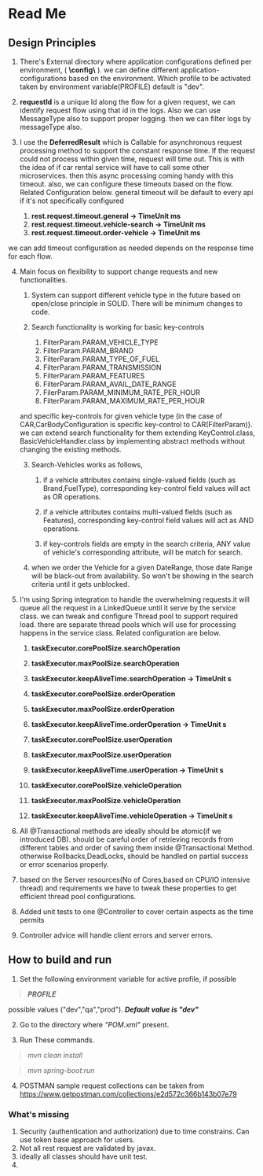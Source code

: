 # Read Me #

## Design Principles ##

1. There's External directory where application configurations defined per environment, ( **\config\\** ). we can define
   different application-configurations based on the environment. Which profile to be activated taken by environment
   variable(PROFILE) default is "dev".

2. **requestId** is a unique Id along the flow for a given request, we can identify request flow using that id in the
   logs. Also we can use MessageType also to support proper logging. then we can filter logs by messageType also.

3. I use the **DeferredResult** which is Callable for asynchronous request processing method to support the constant
   response time. If the request could not process within given time, request will time out. This is with the idea of if
   car rental service will have to call some other microservices. then this async processing coming handy with this
   timeout. also, we can configure these timeouts based on the flow. Related Configuration below. general timeout will
   be default to every api if it's not specifically configured
    1. **rest.request.timeout.general -> TimeUnit ms**
    2. **rest.request.timeout.vehicle-search -> TimeUnit ms**
    3. **rest.request.timeout.order-vehicle -> TimeUnit ms**

we can add timeout configuration as needed depends on the response time for each flow.

4. Main focus on flexibility to support change requests and new functionalities.

    1. System can support different vehicle type in the future based on open/close principle in SOLID. There will be
       minimum changes to code.
       
    2. Search functionality is working for basic key-controls
        1. FilterParam.PARAM_VEHICLE_TYPE
        2. FilterParam.PARAM_BRAND
        3. FilterParam.PARAM_TYPE_OF_FUEL
        4. FilterParam.PARAM_TRANSMISSION
        5. FilterParam.PARAM_FEATURES
        6. FilterParam.PARAM_AVAIL_DATE_RANGE
        7. FilerParam.PARAM_MINIMUM_RATE_PER_HOUR
        8. FilterParam.PARAM_MAXIMUM_RATE_PER_HOUR

   and specific key-controls for given vehicle type (in the case of CAR,CarBodyConfiguration is specific key-control to
   CAR(FilterParam)). we can extend search functionality for them extending KeyControl.class, BasicVehicleHandler.class
   by implementing abstract methods without changing the existing methods.
   
    3. Search-Vehicles works as follows,
  
        1. if a vehicle attributes contains single-valued fields (such as Brand,FuelType), corresponding key-control
           field values will act as OR operations.
           
        2. if a vehicle attributes contains multi-valued fields (such as Features), corresponding key-control field
           values will act as AND operations.
           
        3. if key-controls fields are empty in the search criteria, ANY value of vehicle's corresponding attribute, will
           be match for search.
           
    4. when we order the Vehicle for a given DateRange, those date Range will be black-out from availability. So won't
       be showing in the search criteria until it gets unblocked.


5. I'm using Spring integration to handle the overwhelming requests.it will queue all the request in a LinkedQueue until
   it serve by the service class. we can tweak and configure Thread pool to support required load. there are separate
   thread pools which will use for processing happens in the service class. Related configuration are below.
    1. **taskExecutor.corePoolSize.searchOperation**
    2. **taskExecutor.maxPoolSize.searchOperation**
    3. **taskExecutor.keepAliveTime.searchOperation -> TimeUnit s**

    4. **taskExecutor.corePoolSize.orderOperation**
    5. **taskExecutor.maxPoolSize.orderOperation**
    6. **taskExecutor.keepAliveTime.orderOperation -> TimeUnit s**

    7. **taskExecutor.corePoolSize.userOperation**
    8. **taskExecutor.maxPoolSize.userOperation**
    9. **taskExecutor.keepAliveTime.userOperation -> TimeUnit s**

    10. **taskExecutor.corePoolSize.vehicleOperation**
    11. **taskExecutor.maxPoolSize.vehicleOperation**
    12. **taskExecutor.keepAliveTime.vehicleOperation -> TimeUnit s**

6. All @Transactional methods are ideally should be atomic(if we introduced DB). should be careful order of retrieving
   records from different tables and order of saving them inside @Transactional Method. otherwise Rollbacks,DeadLocks,
   should be handled on partial success or error scenarios properly.

7. based on the Server resources(No of Cores,based on CPU/IO intensive thread) and requirements we have to tweak these
   properties to get efficient thread pool configurations.

8. Added unit tests to one @Controller to cover certain aspects as the time permits

9. Controller advice will handle client errors and server errors.

## How to build and run ##

1. Set the following environment variable for active profile, if possible

> ***PROFILE***
>
possible values ("dev","qa","prod"). ***Default value is "dev"***

2. Go to the directory where *"POM.xml"* present.


3. Run These commands.

> *mvn clean install*

> *mvn spring-boot:run*

4. POSTMAN sample request collections can be taken from
   https://www.getpostman.com/collections/e2d572c366b143b07e79

### What's missing ###

1. Security (authentication and authorization) due to time constrains. Can use token base approach for users.
2. Not all rest request are validated by javax.
3. ideally all classes should have unit test.
4. 
